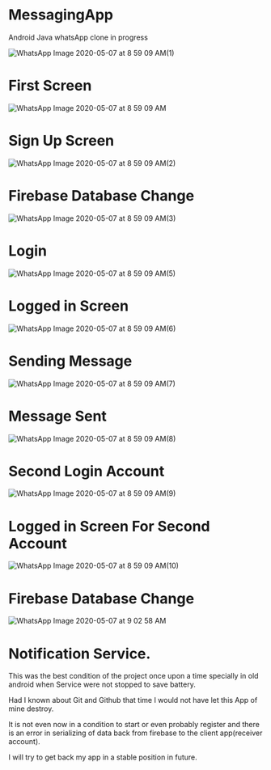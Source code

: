 # MessagingApp
Android Java whatsApp clone in progress

![WhatsApp Image 2020-05-07 at 8 59 09 AM(1)](https://user-images.githubusercontent.com/37974051/121731129-270bd680-cb0e-11eb-9a36-2fe404e98f4c.jpeg)
# First Screen

![WhatsApp Image 2020-05-07 at 8 59 09 AM](https://user-images.githubusercontent.com/37974051/121731124-25daa980-cb0e-11eb-83fd-c23b8d381efe.jpeg)
# Sign Up Screen

![WhatsApp Image 2020-05-07 at 8 59 09 AM(2)](https://user-images.githubusercontent.com/37974051/121731130-283d0380-cb0e-11eb-8f0c-2eb6967abb8f.jpeg)
# Firebase Database Change

![WhatsApp Image 2020-05-07 at 8 59 09 AM(3)](https://user-images.githubusercontent.com/37974051/121731136-28d59a00-cb0e-11eb-8dd6-a5b47c7ef2ec.jpeg)
# Login

![WhatsApp Image 2020-05-07 at 8 59 09 AM(5)](https://user-images.githubusercontent.com/37974051/121731143-2a9f5d80-cb0e-11eb-92b6-44cb226f516c.jpeg)
# Logged in Screen

![WhatsApp Image 2020-05-07 at 8 59 09 AM(6)](https://user-images.githubusercontent.com/37974051/121731146-2b37f400-cb0e-11eb-8f6e-ccee248df82f.jpeg)
# Sending Message

![WhatsApp Image 2020-05-07 at 8 59 09 AM(7)](https://user-images.githubusercontent.com/37974051/121731149-2c692100-cb0e-11eb-8708-4969e4bf9b10.jpeg)
# Message Sent

![WhatsApp Image 2020-05-07 at 8 59 09 AM(8)](https://user-images.githubusercontent.com/37974051/121731150-2d9a4e00-cb0e-11eb-81f5-ef6bd6c22ec5.jpeg)
# Second Login Account

![WhatsApp Image 2020-05-07 at 8 59 09 AM(9)](https://user-images.githubusercontent.com/37974051/121731155-2ecb7b00-cb0e-11eb-9944-0d2ff9b4018c.jpeg)
# Logged in Screen For Second Account

![WhatsApp Image 2020-05-07 at 8 59 09 AM(10)](https://user-images.githubusercontent.com/37974051/121731156-2f641180-cb0e-11eb-80be-99a6f46affaf.jpeg)
# Firebase Database Change

![WhatsApp Image 2020-05-07 at 9 02 58 AM](https://user-images.githubusercontent.com/37974051/121731159-2ffca800-cb0e-11eb-8c59-1f1c70e23871.jpeg)
# Notification Service.


This was the best condition of the project once upon a time specially in old android when Service were not stopped to save battery.

Had I known about Git and Github that time I would not have let this App of mine destroy.

It is not even now in a condition to start or even probably register and there is an error in serializing of data back from firebase to the client app(receiver account).

I will try to get back my app in a stable position in future.
